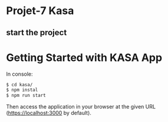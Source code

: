 Projet-7 Kasa
========================


start the project
-----------------
# Getting Started with KASA App
In console:
```bash
$ cd kasa/
$ npm instal
$ npm run start
```

Then access the application in your browser at the given URL (<https://localhost:3000> by default).
